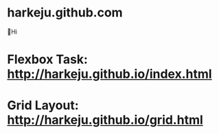 # harkeju.github.com
👋Hi
# Flexbox Task: http://harkeju.github.io/index.html
# Grid Layout: http://harkeju.github.io/grid.html
